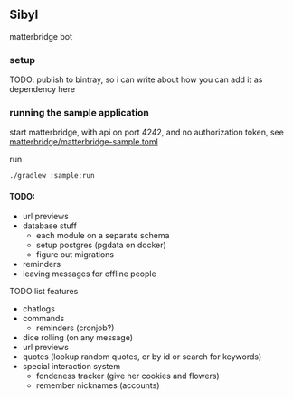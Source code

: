 ## Sibyl

matterbridge bot

### setup

TODO: publish to bintray, so i can write about how you can add it as dependency here

### running the sample application

start matterbridge, with api on port 4242, and no authorization token, see [matterbridge/matterbridge-sample.toml](./matterbridge/matterbridge-sample.toml)

run 
```bash
./gradlew :sample:run
```

#### TODO:

- url previews
- database stuff
  - each module on a separate schema
  - setup postgres (pgdata on docker)
  - figure out migrations
- reminders
- leaving messages for offline people


TODO list features

- chatlogs
- commands
  - reminders (cronjob?)
- dice rolling (on any message)
- url previews
- quotes (lookup random quotes, or by id or search for keywords)
- special interaction system
  - fondeness tracker (give her cookies and flowers)
  - remember nicknames (accounts)
